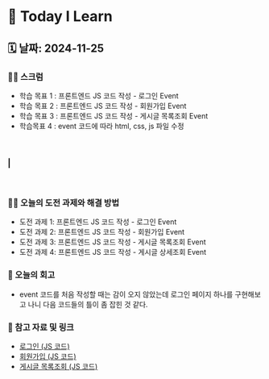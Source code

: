 # 📝 Today I Learn  
## 🗓️ 날짜: 2024-11-25
### 🙏🏻 스크럼
- 학습 목표 1 : 프론트엔드 JS 코드 작성 - 로그인 Event
- 학습 목표 2 : 프론트엔드 JS 코드 작성 - 회원가입 Event
- 학습 목표 3 : 프론트엔드 JS 코드 작성 - 게시글 목록조회 Event
- 학습목표 4 : event 코드에 따라 html, css, js 파일 수정
</br>

### |  
</br>

### ✊🏻 오늘의 도전 과제와 해결 방법
- 도전 과제 1: 프론트엔드 JS 코드 작성 - 로그인 Event
- 도전 과제 2: 프론트엔드 JS 코드 작성 - 회원가입 Event
- 도전 과제 3: 프론트엔드 JS 코드 작성 - 게시글 목록조회 Event
- 도전 과제 4: 프론트엔드 JS 코드 작성 - 게시글 상세조회 Event

### 💭 오늘의 회고
- event 코드를 처음 작성할 때는 감이 오지 않았는데 로그인 페이지 하나를 구현해보고 나니 다음 코드들의 틀이 좀 잡힌 것 같다.

### 🔗 참고 자료 및 링크
- [로그인 (JS 코드)]()
- [회원가입 (JS 코드)]()
- [게시글 목록조회 (JS 코드)]()

